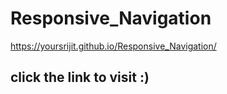 # Responsive_Navigation
<a> https://yoursrijit.github.io/Responsive_Navigation/</a>
## click the link to visit :)
